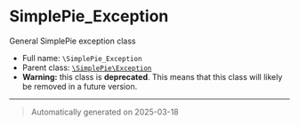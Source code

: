 
# SimplePie_Exception

General SimplePie exception class



* Full name: `\SimplePie_Exception`
* Parent class: [`\SimplePie\Exception`](./SimplePie/Exception.md)
* **Warning:** this class is **deprecated**. This means that this class will likely be removed in a future version.






***
> Automatically generated on 2025-03-18
